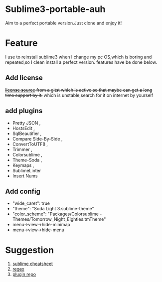 # Sublime3-portable-auh
Aim to a perfect portable version.Just clone and enjoy it!
# Feature
I use to reinstall sublime3 when I change my pc OS,which is boring and repeated,so I clean install a perfect version.
features have be done below.
## Add license
~~[license source](https://gist.github.com/cantgis/fb17ab10287c512379fbefad7fa5be1c) from a gitst which is active so that maybe can get a long time support by it.~~ which is unstable,search for it on internet by yourself
## add plugins
- Pretty JSON ,
- HostsEdit ,
- SqlBeautifier ,
- Compare Side-By-Side ,
- ConvertToUTF8 ,
- Trimmer ,
- Colorsublime ,
- Theme-Soda ,
- Keymaps ,
- SublimeLinter
- Insert Nums
## Add config
- "wide_caret": true
- "theme": "Soda Light 3.sublime-theme"
- "color_scheme": "Packages/Colorsublime - Themes/Tomorrow_Night_Eighties.tmTheme"
- menu->view->hide-minimap
- menu->view->hide-menu

# Suggestion
1. [sublime cheatsheet](https://www.shortcutfoo.com/app/dojos/sublime-text-3-win/cheatsheet)
2. [regex](https://github.com/ziishaned/learn-regex/blob/master/translations/README-cn.md)
3. [plugin repo](https://packagecontrol.io/)
